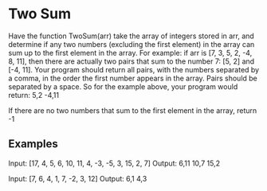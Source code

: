 # Two Sum

Have the function TwoSum(arr) take the array of integers stored in arr, and determine if any two numbers (excluding the first element) in the array can sum up to the first element in the array. For example: if arr is [7, 3, 5, 2, -4, 8, 11], then there are actually two pairs that sum to the number 7: [5, 2] and [-4, 11]. Your program should return all pairs, with the numbers separated by a comma, in the order the first number appears in the array. Pairs should be separated by a space. So for the example above, your program would return: 5,2 -4,11

If there are no two numbers that sum to the first element in the array, return -1

## Examples
Input: [17, 4, 5, 6, 10, 11, 4, -3, -5, 3, 15, 2, 7]
Output: 6,11 10,7 15,2

Input: [7, 6, 4, 1, 7, -2, 3, 12]
Output: 6,1 4,3